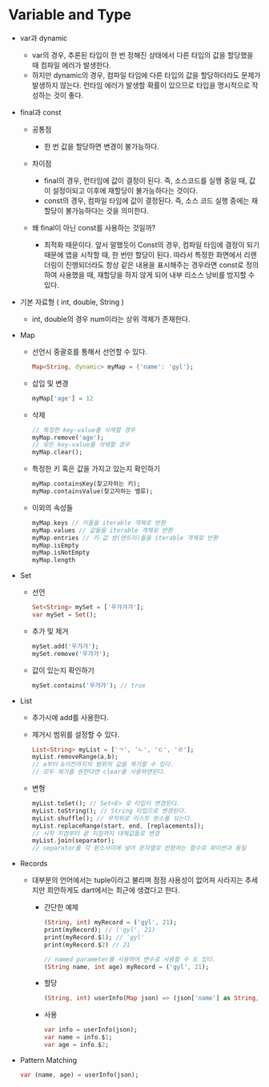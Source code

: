 # Variable and Type
- var과 dynamic
    - var의 경우, 추론된 타입이 한 번 정해진 상태에서 다른 타입의 값을 할당했을 때 컴파일 에러가 발생한다.
    - 하지만 dynamic의 경우, 컴파일 타임에 다른 타입의 값을 할당하더라도 문제가 발생하지 않는다. 런타임 에러가 발생할 확률이 있으므로 타입을 명시적으로 작성하는 것이 좋다.
- final과 const
    - 공통점
        - 한 번 값을 할당하면 변경이 불가능하다.
    - 차이점
        - final의 경우, 런타임에 값이 결정이 된다. 즉, 소스코드를 실행 중일 때, 값이 설정이되고 이후에 재할당이 불가능하다는 것이다.
        - const의 경우, 컴파일 타임에 값이 결정된다. 즉, 소스 코드 실행 중에는 재할당이 불가능하다는 것을 의미한다.

    - 왜 final이 아닌 const를 사용하는 것일까?
        - 최적화 때문이다. 앞서 말했듯이 Const의 경우, 컴파일 타임에 결정이 되기 때문에 앱을 시작할 때, 한 번만 할당이 된다. 따라서 특정한 화면에서 리랜더링이 진행되더라도 항상 같은 내용을 표시해주는 경우라면 const로 정의하여 사용했을 때, 재할당을 하지 않게 되어 내부 리소스 낭비를 방지할 수 있다.
- 기본 자료형 ( int, double, String )
    - int, double의 경우 num이라는 상위 객체가 존재한다.
- Map
    - 선언시 중괄호를 통해서 선언할 수 있다.
        
        ```dart
        Map<String, dynamic> myMap = {'name': 'gyl'};
        ```
        
    - 삽입 및 변경
        
        ```dart
        myMap['age'] = 12
        ```
        
    - 삭제
        
        ```dart
        // 특정한 key-value를 삭제할 경우
        myMap.remove('age');
        // 모든 key-value를 삭제할 경우
        myMap.clear();
        ```
        
    - 특정한 키 혹은 값을 가지고 있는지 확인하기
        
        ```dart
        myMap.containsKey(찾고자하는 키);
        myMap.containsValue(찾고자하는 밸류);
        ```
        
    - 이외의 속성들
        
        ```dart
        myMap.keys // 키들을 iterable 객체로 반환
        myMap.values // 값들을 iterable 객체로 반환
        myMap.entries // 키-값 쌍(엔트리)들을 iterable 객체로 반환
        myMap.isEmpty
        myMap.isNotEmpty
        myMap.length
        ```
        
- Set
    - 선언
        
        ```dart
        Set<String> mySet = ['우갸갸갸'];
        var mySet = Set();
        ```
        
    - 추가 및 제거
        
        ```dart
        mySet.add('우갸갸');
        mySet.remove('우갸갸');
        ```
        
    - 값이 있는지 확인하기
        
        ```dart
        mySet.contains('우갸갸'); // true
        ```
        
- List
    - 추가시에 add를 사용한다.
    - 제거시 범위를 설정할 수 있다.
        
        ```dart
        List<String> myList = ['ㄱ', 'ㄴ', 'ㄷ', 'ㄹ'];
        myList.removeRange(a,b);
        // a부터 b이전까지의 범위의 값을 제거할 수 있다.
        // 모두 제거를 원한다면 clear를 사용하면된다.
        ```
        
    - 변형
        
        ```dart
        myList.toSet(); // Set<E> 로 타입이 변경된다.
        myList.toString(); // String 타입으로 변경된다.
        myList.shuffle(); // 무작위로 리스트 원소를 섞는다.
        myList.replaceRange(start, end, [replacements]); 
        // 시작 지점부터 끝 지점까지 대체값들로 변경
        myList.join(separator); 
        // separator를 각 원소사이에 넣어 문자열로 반환하는 함수로 파이썬과 동일
        ```
        
- Records
    - 대부분의 언어에서는 tuple이라고 불리며 점점 사용성이 없어져 사라지는 추세지만 희안하게도 dart에서는 최근에 생겼다고 한다.
        - 간단한 예제
        
            ```dart
            (String, int) myRecord = ('gyl', 21);
            print(myRecord); // ('gyl', 21)
            print(myRecord.$1); // 'gyl'
            print(myRecord.$2) // 21
            
            // named parameter를 사용하여 변수로 사용할 수 도 있다.
            (String name, int age) myRecord = ('gyl', 21);
            ```
        
        - 할당
            
            ```dart
            (String, int) userInfo(Map json) => (json['name'] as String, json['age'] as int);
            ```
            
        - 사용
            
            ```dart
            var info = userInfo(json);
            var name = info.$1;
            var age = info.$2;
            ```
            
- Pattern Matching
    
    ```dart
    var (name, age) = userInfo(json);
    ```